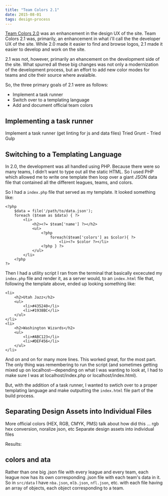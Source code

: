 ```yaml
---
title: "Team Colors 2.1"
date: 2015-08-01
tags: design-process
---
```


[Team Colors 2.0](http://jim-nielsen.com/blog/2015/team-colors-2-0/) was an enhancement in the design UX of the site. Team Colors 2.1 was, primarily, an enhancement in what i'll call the the developer UX of the site. While 2.0 made it easier to find and browse logos, 2.1 made it easier to develop and work on the site.

2.1 was not, however, primarily an ehancement on the development side of the site. What spurred all these big changes was not only a modernization of the development process, but an effort to add new color modes for teams and cite their source where avaialble.

So, the three primary goals of 2.1 were as follows:

- Implement a task runner
- Switch over to a templating language
- Add and document official team colors

## Implementing a task runner

Implement a task runner (get linting for js and data files)
 Tried Grunt
        - Tried Gulp


## Switching to a Templating Language

In 2.0, the development was all handled using PHP. Because there were so many teams, I didn’t want to type out all the static HTML. So I used PHP which allowed me to write one template then loop over a giant JSON data file that contained all the different leagues, teams, and colors.

So I had a `index.php` file that served as my template. It looked something like:

    <?php
        $data = file('/path/to/data.json');
        foreach ($team as $data) { ?>
            <li>
                <h2><?= $team['name'] ?></h2>
                <ul>
                    <?php
                        foreach($team['colors'] as $color){ ?>
                            <li><?= $color ?></li>
                    <?php } ?>
                </ul>
            </li>
        <?php
    ?>

Then I had a utility script I ran from the terminal that basically excecuted my `index.php` file and render it, as a server would, to an `index.html` file that, following the template above, ended up looking something like:

    <li>
        <h2>Utah Jazz</h2>
        <ul>
            <li>#435240</li>
            <li>#1938BC</li>
        </ul>
    </li>
    <li>
        <h2>Washington Wizards</h2>
        <ul>
            <li>#ABC123</li>
            <li>#DEF456</li>
        </ul>
    </li>

And on and on for many more lines. This worked great, for the most part. The only thing was remembering to run the script (and sometimes getting mixed up on localhost—depending on what I was wanting to look at, I had to make sure I was at localhost/index.php or localhost/index.html).

But, with the addition of a task runner, I wanted to swtich over to a proper templating language and make outputting the `index.html` file part of the build process.






## Separating Design Assets into Individual Files

More official colors (HEX, RGB, CMYK, PMS) talk about how did this ... rgb hex conversion, noralize json, etc
Separate design assets into individual files



Results:

## colors and ata
Rather than one big .json file with every league and every team, each league now has its own corresponding .json file with each team's data in it. So in `src/data` I have `nba.json`, `mlb.json`, `nfl.json`, etc. with each file having an array of objects, each object corresponding to a team.

